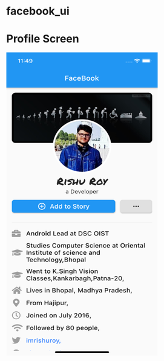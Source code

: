 # facebook_ui

# Profile Screen



<img src="https://github.com/imrishuroy/Images/blob/main/Simulator%20Screen%20Shot%20-%20iPhone%2011%20-%202020-10-29%20at%2023.49.45.png" width="400" height="800"/>


